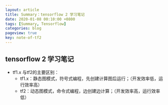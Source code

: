 ```yaml
---
layout: article
title: Summary：tensorflow 2 学习笔记
date: 2020-01-08 00:10:00 +0800
tags: [Summary, Tensorflow]
categories: blog
pageview: true
key: note-of-tf2
---
```


## tensorflow 2 学习笔记

- tf1.x 与tf2的主要区别：
  - tf1.x：静态图模式，符号式编程，先创建计算图后运行；（开发效率低，运行效率高）
  - tf2：动态图模式，命令式编程，边创建边计算；（开发效率高，运行效率低）

